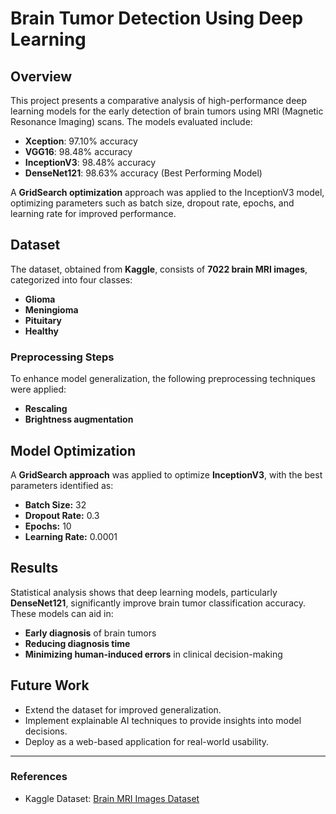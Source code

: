 # Brain Tumor Detection Using Deep Learning

## Overview
This project presents a comparative analysis of high-performance deep learning models for the early detection of brain tumors using MRI (Magnetic Resonance Imaging) scans. The models evaluated include:
- **Xception**: 97.10% accuracy
- **VGG16**: 98.48% accuracy
- **InceptionV3**: 98.48% accuracy
- **DenseNet121**: 98.63% accuracy (Best Performing Model)

A **GridSearch optimization** approach was applied to the InceptionV3 model, optimizing parameters such as batch size, dropout rate, epochs, and learning rate for improved performance.

## Dataset
The dataset, obtained from **Kaggle**, consists of **7022 brain MRI images**, categorized into four classes:
- **Glioma**
- **Meningioma**
- **Pituitary**
- **Healthy**

### Preprocessing Steps
To enhance model generalization, the following preprocessing techniques were applied:
- **Rescaling**
- **Brightness augmentation**

## Model Optimization
A **GridSearch approach** was applied to optimize **InceptionV3**, with the best parameters identified as:
- **Batch Size:** 32
- **Dropout Rate:** 0.3
- **Epochs:** 10
- **Learning Rate:** 0.0001

## Results
Statistical analysis shows that deep learning models, particularly **DenseNet121**, significantly improve brain tumor classification accuracy. These models can aid in:
- **Early diagnosis** of brain tumors
- **Reducing diagnosis time**
- **Minimizing human-induced errors** in clinical decision-making



## Future Work
- Extend the dataset for improved generalization.
- Implement explainable AI techniques to provide insights into model decisions.
- Deploy as a web-based application for real-world usability.



---
### References
- Kaggle Dataset: [Brain MRI Images Dataset]([https://www.kaggle.com](https://www.kaggle.com/datasets/masoudnickparvar/brain-tumor-mri-dataset))

